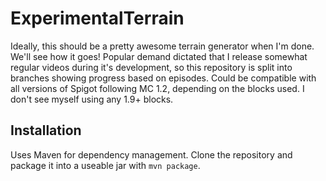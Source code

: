 # ExperimentalTerrain
Ideally, this should be a pretty awesome terrain generator when I'm done. We'll see how it goes!
Popular demand dictated that I release somewhat regular videos during it's development, so this repository is split into branches showing progress based on episodes.
Could be compatible with all versions of Spigot following MC 1.2, depending on the blocks used. I don't see myself using any 1.9+ blocks.

## Installation
Uses Maven for dependency management. Clone the repository and package it into a useable jar with `mvn package`.